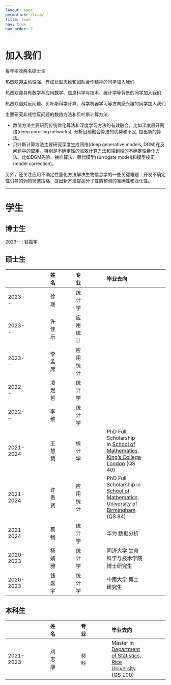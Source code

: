 ```yaml
---
layout: page
permalink: /team/
title: team
nav: true
nav_order: 2
---
```


# 加入我们
每年招收两名硕士生

热烈欢迎主动性强、有成长型思维和团队合作精神的同学加入我们

热烈欢迎具有数学与应用数学、信息科学与技术、统计学等背景的同学加入我们

热烈欢迎对反问题、贝叶斯科学计算、科学机器学习等方向感兴趣的同学加入我们


主要研究非线性反问题的数值方法和贝叶斯计算方法:
- 数值方法主要研究传统优化算法和深度学习方法的有效融合，比如深度展开网络(deep unrolling networks), 分析目前融合算法的优势和不足, 提出新的算法。
- 贝叶斯计算方法主要研究深度生成网络(deep generative models, DGM)在反问题中的应用，特别是不确定性的高效计算方法和端到端的不确定性量化方法。比如DGM先验、抽样算法、替代模型(surrogate model)和模型校正(model correction)。

另外，还关注应用不确定性量化方法解决生物信息学的一些关键难题：开发不确定性引导的药物筛选策略，提出新方法提高分子性质预测的准确性和泛化性。

---

# 学生
## 博士生
2023-- : 钱嘉宇

## 硕士生

|    |      |      |      |      | 姓名  |      |      |      | 专业     |      |      |      |      | 毕业去向                                                      |      |      |      |      |
|:----------|------|------|------|------|:-------:|------|------|------|:----------|------|------|------|------|:----------------------------------------------------------------|------|------|------|------|
| 2023--   |      |      |      |      | 徐 瑶  |      |      |      | 统计学   |      |      |      |      |                                                                |      |      |      |      |
| 2023--   |      |      |      |      | 许佳乐 |      |      |      | 应用统计   |      |      |      |      |                                                                |      |      |      |      |
| 2023--   |      |      |      |      | 李孟席 |      |      |      | 应用统计   |      |      |      |      |                                                                |      |      |      |      |
| 2022--   |      |      |      |      | 凌煜哲 |      |      |      | 统计学   |      |      |      |      |                                                                |      |      |      |      |
| 2022--   |      |      |      |      | 李 维   |      |      |      | 统计学   |      |      |      |      |                                                                |      |      |      |      |
| 2021-2024 |      |      |      |      | 王慧慧 |      |      |      | 统计学 |      |      |      |      | PhD Full Scholarship <br>in [School of Mathematics, King’s College London](https://www.kcl.ac.uk/mathematics) (QS 40) |      |      |      |      |
| 2021-2024 |      |      |      |      | 许贵贤 |      |      |      | 应用统计 |      |      |      |      | PhD Full Scholarship in [School of Mathematics, University of Birmingham](https://www.birmingham.ac.uk/schools/mathematics) (QS 84) |      |      |      |      |
| 2021-2024 |      |      |      |      | 蔡畅   |      |      |      | 统计学   |      |      |      |      | 华为 数据分析                                                  |      |      |      |      |
| 2020-2023 |      |      |      |      | 杨婧雅 |      |      |      | 统计学   |      |      |      |      | 同济大学 生命科学与技术学院  博士研究生                                            |      |      |      |      |
| 2020-2023 |      |      |      |      | 钱嘉宇 |      |      |      | 统计学 |      |      |      |      | 中南大学 博士研究生                                            |      |      |      |      |



## 本科生

|   |     |     |     |     | 姓名  |     |     |     |     | 专业 |     |     |     |     | 毕业去向 |     |     |     |     |
|:---------|------|------|------|------|:-----:|------|------|------|------|:----|------|------|------|------|:--------------------------------------------------------------|------|------|------|------|
| 2021-2023 |   |     |     |     | 刘志康 |      |     |     |     | 材料 |      |     |     |     | Master in [Department of Statistics, Rice University](https://statistics.rice.edu/) (QS 100) |     |     |     |     |




